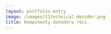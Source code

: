 ```yaml
---
layout: portfolio_entry
image: /images/11technical_decoder.png
title: Komponenty dekoderu reci 
---
```

